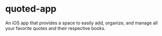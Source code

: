 # quoted-app
An iOS app that provides a space to easily add, organize, and manage all your favorite quotes and their respective books.
